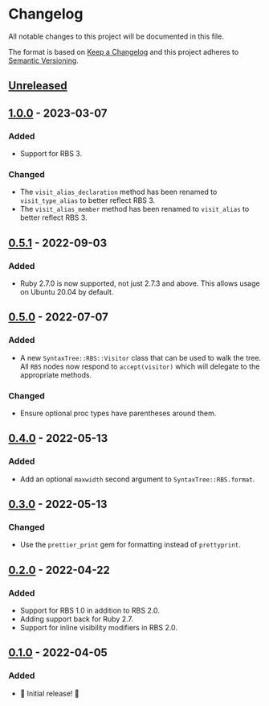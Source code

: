 # Changelog

All notable changes to this project will be documented in this file.

The format is based on [Keep a Changelog](http://keepachangelog.com/en/1.0.0/) and this project adheres to [Semantic Versioning](http://semver.org/spec/v2.0.0.html).

## [Unreleased]

## [1.0.0] - 2023-03-07

### Added

- Support for RBS 3.

### Changed

- The `visit_alias_declaration` method has been renamed to `visit_type_alias` to better reflect RBS 3.
- The `visit_alias_member` method has been renamed to `visit_alias` to better reflect RBS 3.

## [0.5.1] - 2022-09-03

### Added

- Ruby 2.7.0 is now supported, not just 2.7.3 and above. This allows usage on Ubuntu 20.04 by default.

## [0.5.0] - 2022-07-07

### Added

- A new `SyntaxTree::RBS::Visitor` class that can be used to walk the tree. All `RBS` nodes now respond to `accept(visitor)` which will delegate to the appropriate methods.

### Changed

- Ensure optional proc types have parentheses around them.

## [0.4.0] - 2022-05-13

### Added

- Add an optional `maxwidth` second argument to `SyntaxTree::RBS.format`.

## [0.3.0] - 2022-05-13

### Changed

- Use the `prettier_print` gem for formatting instead of `prettyprint`.

## [0.2.0] - 2022-04-22

### Added

- Support for RBS 1.0 in addition to RBS 2.0.
- Adding support back for Ruby 2.7.
- Support for inline visibility modifiers in RBS 2.0.

## [0.1.0] - 2022-04-05

### Added

- 🎉 Initial release! 🎉

[unreleased]: https://github.com/ruby-syntax-tree/syntax_tree-rbs/compare/v1.0.0...HEAD
[1.0.0]: https://github.com/ruby-syntax-tree/syntax_tree-rbs/compare/v0.5.1...v1.0.0
[0.5.1]: https://github.com/ruby-syntax-tree/syntax_tree-rbs/compare/v0.5.0...v0.5.1
[0.5.0]: https://github.com/ruby-syntax-tree/syntax_tree-rbs/compare/v0.4.0...v0.5.0
[0.4.0]: https://github.com/ruby-syntax-tree/syntax_tree-rbs/compare/v0.3.0...v0.4.0
[0.3.0]: https://github.com/ruby-syntax-tree/syntax_tree-rbs/compare/v0.2.0...v0.3.0
[0.2.0]: https://github.com/ruby-syntax-tree/syntax_tree-rbs/compare/v0.1.0...v0.2.0
[0.1.0]: https://github.com/ruby-syntax-tree/syntax_tree-rbs/compare/93efc7...v0.1.0
